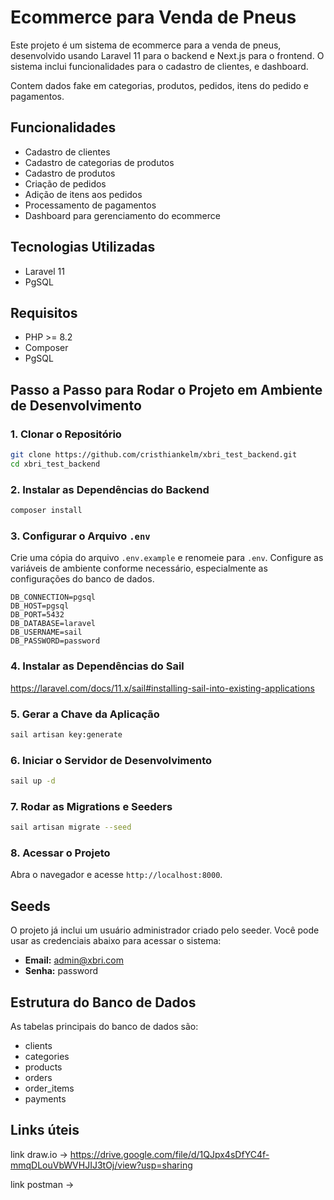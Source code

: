 # Ecommerce para Venda de Pneus

Este projeto é um sistema de ecommerce para a venda de pneus, desenvolvido usando Laravel 11 para o backend e Next.js para o frontend. O sistema inclui funcionalidades para o cadastro de clientes, e dashboard.

Contem dados fake em categorias, produtos, pedidos, itens do pedido e pagamentos.

## Funcionalidades

- Cadastro de clientes
- Cadastro de categorias de produtos
- Cadastro de produtos
- Criação de pedidos
- Adição de itens aos pedidos
- Processamento de pagamentos
- Dashboard para gerenciamento do ecommerce

## Tecnologias Utilizadas

- Laravel 11
- PgSQL

## Requisitos

- PHP >= 8.2
- Composer
- PgSQL

## Passo a Passo para Rodar o Projeto em Ambiente de Desenvolvimento

### 1. Clonar o Repositório

```bash
git clone https://github.com/cristhiankelm/xbri_test_backend.git
cd xbri_test_backend
```

### 2. Instalar as Dependências do Backend

```bash
composer install
```

### 3. Configurar o Arquivo `.env`

Crie uma cópia do arquivo `.env.example` e renomeie para `.env`. Configure as variáveis de ambiente conforme necessário, especialmente as configurações do banco de dados.

```plaintext
DB_CONNECTION=pgsql
DB_HOST=pgsql
DB_PORT=5432
DB_DATABASE=laravel
DB_USERNAME=sail
DB_PASSWORD=password
```

### 4. Instalar as Dependências do Sail

https://laravel.com/docs/11.x/sail#installing-sail-into-existing-applications

### 5. Gerar a Chave da Aplicação

```bash
sail artisan key:generate
```

### 6. Iniciar o Servidor de Desenvolvimento

```bash
sail up -d
```

### 7. Rodar as Migrations e Seeders

```bash
sail artisan migrate --seed
```

### 8. Acessar o Projeto

Abra o navegador e acesse `http://localhost:8000`.

## Seeds

O projeto já inclui um usuário administrador criado pelo seeder. Você pode usar as credenciais abaixo para acessar o sistema:

- **Email:** admin@xbri.com
- **Senha:** password

## Estrutura do Banco de Dados

As tabelas principais do banco de dados são:

- clients
- categories
- products
- orders
- order_items
- payments

## Links úteis
link draw.io -> https://drive.google.com/file/d/1QJpx4sDfYC4f-mmqDLouVbWVHJIJ3tOj/view?usp=sharing

link postman -> 

